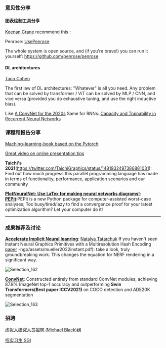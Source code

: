 
### 意见性分享

#### 图表绘制工具分享

[Keenan Crane](https://twitter.com/keenanisalive/status/1480696621298069506) recommend this :

Penrose: [UsePenrose](https://twitter.com/UsePenrose)

The whole system is open source, and (if you're brave!) you can run it yourself: https://github.com/penrose/penrose

#### DL architectures

[Taco Cohen](https://twitter.com/TacoCohen/status/1480855159236440066)

The first law of DL architectures:   "Whatever" is all you need. Any problem that can be solved by transformer / ViT can be solved by MLP / CNN, and vice versa (provided you do exhaustive tuning, and use the right inductive bias).  

Like [A ConvNet for the 2020s](https://arxiv.org/abs/2201.03545)
Same for RNNs: [Capacity and Trainability in Recurrent Neural Networks](https://arxiv.org/abs/1611.09913)


### 课程和报告分享

[Maching-learning-book based on the Pytorch](https://twitter.com/rasbt/status/1480224660470083588)

[Great video on online presentation tips](https://twitter.com/CSProfKGD/status/1482162054114988037)

**Taichi's 2021**(https://twitter.com/TaichiGraphics/status/1481932497386881031): Find out how much progress this parallel programming language has made in terms of functionality, performance, application scenarios and our community

**[PlotNeuralNet: Use LaTex for making neural networks diagrams!]((https://github.com/HarisIqbal88/PlotNeuralNet))**:
**[PEPit](https://github.com/bgoujaud/PEPit)**:PEPit is a new Python package for computer-assisted worst-case analyses; Too busy/tired/lazy to find a convergence proof for your latest optimization algorithm? Let your computer do it!
****

### 成果推荐及讨论
**[Accelerate Implicit Neural leanring](https://twitter.com/mirror2mask/status/1482029174629879815?cxt=HHwWjsCiydTrnJEpAAAA)**: 
[Natalya Tatarchuk](https://twitter.com/mirror2mask)
If you haven't seen Instant Neural Graphics Primitives with a Multiresolution Hash Encoding 
[paper](https://nvlabs.github.io/instant)
-ngp/assets/mueller2022instant.pdf): take a look, truly groundbreaking work. This changes the equation for NERF rendering in a significant way.

![Selection_162](https://user-images.githubusercontent.com/39289436/149622369-61fcac49-a9aa-40ca-9609-d7407d9710a1.png)

**[ConvNet](https://github.com/facebookresearch/ConvNeXt)**:
Constructed entirely from standard ConvNet modules, achieving 87.8% ImageNet top-1 accuracy and outperforming **Swin Transformers(Best paper ICCV2021)** on COCO detection and ADE20K segmentation 

![Selection_163](https://user-images.githubusercontent.com/39289436/149622383-6026ffa8-d6b3-4b84-a153-f885d9db7eb4.png)



### 招聘
[虚拟人研究人员招聘 (Michael Black)组](https://twitter.com/Michael_J_Black/status/1470389393206747146)

[招实习生 SGI](https://twitter.com/JustinMSolomon/status/1478499442714054658)
